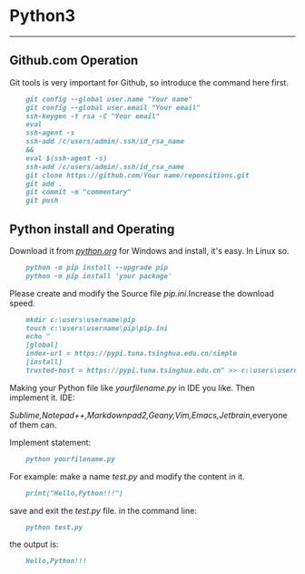 
# Python3
-----

## Github.com Operation

Git tools is very important for Github, so introduce the command here first.
```markdown
    git config --global user.name "Your name"	
    git config --global user.email "Your email"
    ssh-keygen -t rsa -C "Your email"	
    eval
    ssh-agent -s
    ssh-add /c/users/admin/.ssh/id_rsa_name
    &&
    eval $(ssh-agent -s)
    ssh-add /c/users/admin/.ssh/id_rsa_name
    git clone https://github.com/Your name/reponsitions.git
    git add .
    git commit -m "commentary"
    git push
```
## Python install and Operating
Download it from *[python.org](https://www.python.org/downloads/)* for Windows and install, it's easy. In Linux so.
```markdown
    python -m pip install --upgrade pip
    python -m pip install 'your package'
```
Please create and modify the Source file *pip.ini*.Increase the download speed.
```markdown
    mkdir c:\users\username\pip
    touch c:\users\username\pip\pip.ini
    echo "
    [global]
    index-url = https://pypi.tuna.tsinghua.edu.cn/simple
    [install]
    trusted-host = https://pypi.tuna.tsinghua.edu.cn" >> c:\users\username\pip\pip.ini
```
Making your Python file like *yourfilename.py* in IDE you like. Then implement it.
IDE:

*Sublime,Notepad++,Markdownpad2,Geany,Vim,Emacs,Jetbrain*,everyone of them can.

Implement statement:
```markdown
    python yourfilename.py
```
For example: make a name *test.py* and modify the content in it.
```markdown 
    print("Hello,Python!!!")
```     
save and exit the *test.py* file.
in the command line:
```markdown
    python test.py
```
 the output is:
```markdown  
    Hello,Python!!!
```      




